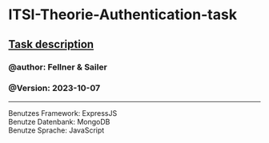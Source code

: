 # ITSI-Theorie-Authentication-task<br>
[Task description](https://elearning.tgm.ac.at/mod/assign/view.php?id=84011)
---- 
### @author: Fellner & Sailer
### @Version: 2023-10-07
----
Benutzes Framework: ExpressJS<br>
Benutze Datenbank: MongoDB<br>
Benutze Sprache: JavaScript<br>
